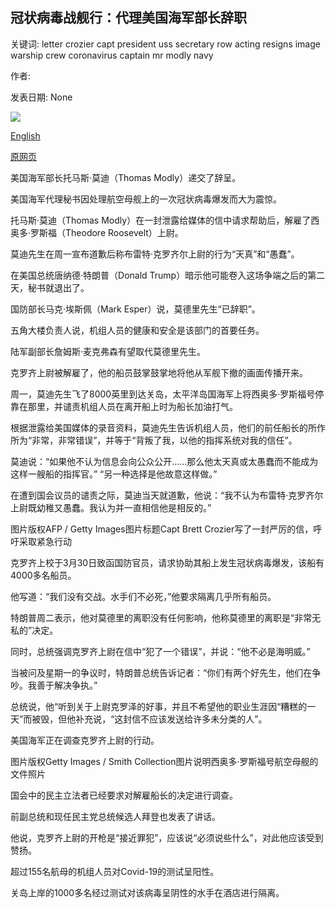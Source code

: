 ## 冠状病毒战舰行：代理美国海军部长辞职

关键词: letter crozier capt president uss secretary row acting resigns image warship crew coronavirus captain mr modly navy

作者: 

发表日期: None

![](https://ichef.bbci.co.uk/news/1024/branded_news/BDE1/production/_111690684_gettyimages-1186267610.jpg)

[English](Coronavirus%20warship%20row%3A%20Acting%20US%20Navy%20secretary%20resigns.md)

[原网页](https://www.bbc.com/news/world-us-canada-52209105)

美国海军部长托马斯·莫迪（Thomas Modly）递交了辞呈。

美国海军代理秘书因处理航空母舰上的一次冠状病毒爆发而大为震惊。

托马斯·莫迪（Thomas Modly）在一封泄露给媒体的信中请求帮助后，解雇了西奥多·罗斯福（Theodore Roosevelt）上尉。

莫迪先生在周一宣布道歉后称布雷特·克罗齐尔上尉的行为“天真”和“愚蠢”。

在美国总统唐纳德·特朗普（Donald Trump）暗示他可能卷入这场争端之后的第二天，秘书就退出了。

国防部长马克·埃斯佩（Mark Esper）说，莫德里先生“已辞职”。

五角大楼负责人说，机组人员的健康和安全是该部门的首要任务。

陆军副部长詹姆斯·麦克弗森有望取代莫德里先生。

克罗齐上尉被解雇了，他的船员鼓掌鼓掌地将他从军舰下撤的画面传播开来。

周一，莫迪先生飞了8000英里到达关岛，太平洋岛国海军上将西奥多·罗斯福号停靠在那里，并谴责机组人员在离开船上时为船长加油打气。

根据泄露给美国媒体的录音资料，莫迪先生告诉机组人员，他们的前任船长的所作所为“非常，非常错误”，并等于“背叛了我，以他的指挥系统对我的信任”。

莫迪说：“如果他不认为信息会向公众公开……那么他太天真或太愚蠢而不能成为这样一艘船的指挥官。” “另一种选择是他故意这样做。”

在遭到国会议员的谴责之际，莫迪当天就道歉，他说：“我不认为布雷特·克罗齐尔上尉既幼稚又愚蠢。我认为并一直相信他是相反的。”

图片版权AFP / Getty Images图片标题Capt Brett Crozier写了一封严厉的信，呼吁采取紧急行动

克罗齐上校于3月30日致函国防官员，请求协助其船上发生冠状病毒爆发，该船有4000多名船员。

他写道：“我们没有交战。水手们不必死，”他要求隔离几乎所有船员。

特朗普周二表示，他对莫德里的离职没有任何影响，他称莫德里的离职是“非常无私的”决定。

同时，总统强调克罗齐上尉在信中“犯了一个错误”，并说：“他不必是海明威。”

当被问及星期一的争议时，特朗普总统告诉记者：“你们有两个好先生，他们在争吵。我善于解决争执。”

总统说，他“听到关于上尉克罗泽的好事，并且不希望他的职业生涯因“糟糕的一天”而被毁，但他补充说，“这封信不应该发送给许多未分类的人”。

美国海军正在调查克罗齐上尉的行动。

图片版权Getty Images / Smith Collection图片说明西奥多·罗斯福号航空母舰的文件照片

国会中的民主立法者已经要求对解雇船长的决定进行调查。

前副总统和现任民主党总统候选人拜登也发表了讲话。

他说，克罗齐上尉的开枪是“接近罪犯”，应该说“必须说些什么”，对此他应该受到赞扬。

超过155名航母的机组人员对Covid-19的测试呈阳性。

关岛上岸的1000多名经过测试对该病毒呈阴性的水手在酒店进行隔离。